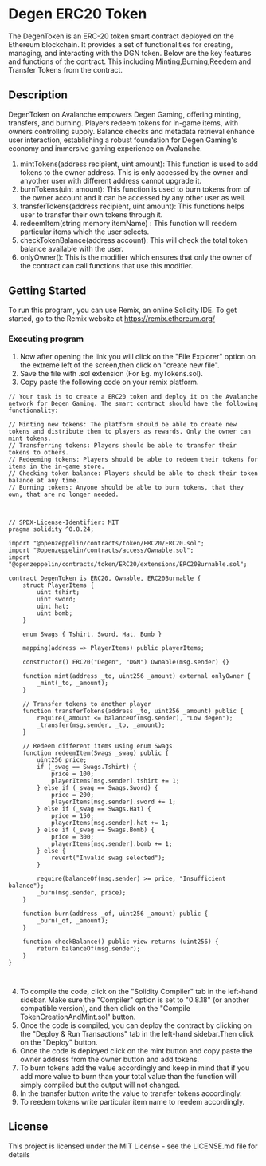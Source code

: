 # Degen ERC20 Token 

The DegenToken is an ERC-20 token smart contract deployed on the Ethereum blockchain. It provides a set of functionalities for creating, managing, and interacting with the DGN token. Below are the key features and functions of the contract.
This including Minting,Burning,Reedem and Transfer Tokens from the contract.

## Description

DegenToken on Avalanche empowers Degen Gaming, offering minting, transfers, and burning. Players redeem tokens for in-game items, with owners controlling supply. Balance checks and metadata retrieval enhance user interaction, establishing a robust foundation for Degen Gaming's economy and immersive gaming experience on Avalanche.
1. mintTokens(address recipient, uint amount): This function is used to add tokens to the owner address. This is only accessed by the owner and anyother user with different address cannot upgrade it.
2. burnTokens(uint amount): This function is used to burn tokens from of the owner account and it can be accessed by any other user as well.
3. transferTokens(address recipient, uint amount): This functions helps user to transfer their own tokens through it.
4. redeemItem(string memory itemName) : This function will reedem particular items which the user selects.
5. checkTokenBalance(address account): This will check the total token balance available with the user.
6. onlyOwner(): This is the modifier which ensures that only the owner of the contract can call functions that use this modifier.

## Getting Started
To run this program, you can use Remix, an online Solidity IDE. To get started, go to the Remix website at https://remix.ethereum.org/

### Executing program
1. Now after opening the link you will click on the "File Explorer" option on the extreme left of the screen,then click on "create new file".
2. Save the file with .sol extension (For Eg. myTokens.sol).
3. Copy paste the following code on your remix platform.

```
// Your task is to create a ERC20 token and deploy it on the Avalanche network for Degen Gaming. The smart contract should have the following functionality:

// Minting new tokens: The platform should be able to create new tokens and distribute them to players as rewards. Only the owner can mint tokens.
// Transferring tokens: Players should be able to transfer their tokens to others.
// Redeeming tokens: Players should be able to redeem their tokens for items in the in-game store.
// Checking token balance: Players should be able to check their token balance at any time.
// Burning tokens: Anyone should be able to burn tokens, that they own, that are no longer needed.



// SPDX-License-Identifier: MIT
pragma solidity ^0.8.24;

import "@openzeppelin/contracts/token/ERC20/ERC20.sol";
import "@openzeppelin/contracts/access/Ownable.sol";
import "@openzeppelin/contracts/token/ERC20/extensions/ERC20Burnable.sol";

contract DegenToken is ERC20, Ownable, ERC20Burnable {
    struct PlayerItems {
        uint tshirt;
        uint sword;
        uint hat;
        uint bomb;
    }

    enum Swags { Tshirt, Sword, Hat, Bomb }

    mapping(address => PlayerItems) public playerItems;

    constructor() ERC20("Degen", "DGN") Ownable(msg.sender) {}

    function mint(address _to, uint256 _amount) external onlyOwner {
        _mint(_to, _amount);
    }

    // Transfer tokens to another player
    function transferTokens(address _to, uint256 _amount) public {
        require(_amount <= balanceOf(msg.sender), "Low degen");
        _transfer(msg.sender, _to, _amount);
    }

    // Redeem different items using enum Swags
    function redeemItem(Swags _swag) public {
        uint256 price;
        if (_swag == Swags.Tshirt) {
            price = 100; 
            playerItems[msg.sender].tshirt += 1;
        } else if (_swag == Swags.Sword) {
            price = 200; 
            playerItems[msg.sender].sword += 1;
        } else if (_swag == Swags.Hat) {
            price = 150; 
            playerItems[msg.sender].hat += 1;
        } else if (_swag == Swags.Bomb) {
            price = 300; 
            playerItems[msg.sender].bomb += 1;
        } else {
            revert("Invalid swag selected");
        }

        require(balanceOf(msg.sender) >= price, "Insufficient balance");
        _burn(msg.sender, price);
    }

    function burn(address _of, uint256 _amount) public {
        _burn(_of, _amount);
    }

    function checkBalance() public view returns (uint256) {
        return balanceOf(msg.sender);
    }
}

    
```
4. To compile the code, click on the "Solidity Compiler" tab in the left-hand sidebar. Make sure the "Compiler" option is set to "0.8.18" (or another compatible version), and then click on the "Compile TokenCreationAndMint.sol" button.
5. Once the code is compiled, you can deploy the contract by clicking on the "Deploy & Run Transactions" tab in the left-hand sidebar.Then click on the "Deploy" button.
6. Once the code is deployed click on the mint button and copy paste the owner address from the owner button and add tokens.
7. To burn tokens add the value accordingly and keep in mind that if you add more value to burn than your total value than the function will simply compiled but the output will not changed.
8. In the transfer button write the value to transfer tokens accordingly.
9. To reedem tokens write particular item name to reedem accordingly. 

## License

This project is licensed under the MIT License - see the LICENSE.md file for details
